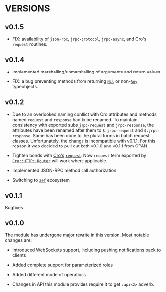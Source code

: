 VERSIONS
========

v0.1.5
------

  * FIX: availability of `json-rpc`, `jrpc-protocol`, `jrpc-async`, and Cro's `request` routines.

v0.1.4
------

  * Implemented marshalling/unmarshalling of arguments and return values.

  * FIX: a bug preventing methods from returning [`Nil`](https://docs.raku.org/type/Nil) or non-[`Any`](https://docs.raku.org/type/Any) typeobjects.

v0.1.2
------

  * Due to an overlooked naming conflict with Cro attributes and methods named `request` and `response` had to be renamed. To maintain consistency with exported subs `jrpc-request` and `jrpc-response`, the attributes have been renamed after them to `$.jrpc-request` and `$.jrpc-response`. Same has been done to the plural forms in batch request classes. Unfortunately, the change is incompatible with v0.1.1. For this reason it was decided to pull out both v0.1.0 and v0.1.1 from CPAN.

  * Tighten bonds with [Cro's](https://cro.services) [`request`](https://cro.services/docs/reference/cro-http-request). Now `request` term exported by [`Cro::HTTP::Router`](https://cro.services/docs/reference/cro-http-router) will work where applicable.

  * Implemented JSON-RPC method call authorization.

  * Switching to [`zef`](https://github.com/tony-o/raku-fez) ecosystem

v0.1.1
------

Bugfixes

v0.1.0
------

The module has undergone major rewrite in this version. Most notable changes are:

  * Introduced WebSockets support, including pushing notifications back to clients

  * Added complete support for parameterized roles

  * Added different mode of operations

  * Changes in API this module provides require it to get `:api<2>` adverb.

